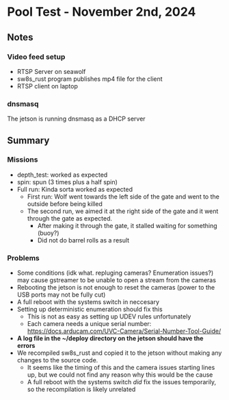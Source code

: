 # Pool Test - November 2nd, 2024
## Notes
### Video feed setup
- RTSP Server on seawolf
- sw8s_rust program publishes mp4 file for the client
- RTSP client on laptop


### dnsmasq
The jetson is running dnsmasq as a DHCP server

## Summary
### Missions
- depth_test: worked as expected
- spin: spun (3 times plus a half spin)
- Full run: Kinda sorta worked as expected
  - First run: Wolf went towards the left side of the gate and went to the outside before being killed
  - The second run, we aimed it at the right side of the gate and it went through the gate as expected. 
    - After making it through the gate, it stalled waiting for something (buoy?)
    - Did not do barrel rolls as a result

### Problems
- Some conditions (idk what. repluging cameras? Enumeration issues?) may cause gstreamer to be unable to open a stream from the cameras
- Rebooting the jetson is not enough to reset the cameras (power to the USB ports may not be fully cut)
- A full reboot with the systems switch in neccesary
- Setting up deterministic enumeration should fix this
  - This is not as easy as setting up UDEV rules unfortunately
  - Each camera needs a unique serial number: https://docs.arducam.com/UVC-Camera/Serial-Number-Tool-Guide/
- **A log file in the ~/deploy directory on the jetson should have the errors**
- We recompiled sw8s_rust and copied it to the jetson without making any changes to the source code.
  - It seems like the timing of this and the camera issues starting lines up, but we could not find any reason why this would be the cause
  - A full reboot with the systems switch *did* fix the issues temporarily, so the recompilation is likely unrelated
